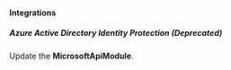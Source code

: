 
#### Integrations
##### Azure Active Directory Identity Protection  (Deprecated)
Update the **MicrosoftApiModule**.
